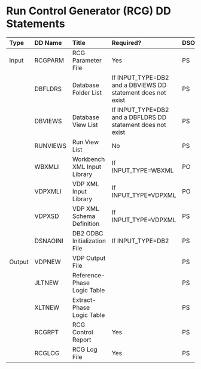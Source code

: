# Run Control Generator (RCG) DD Statements  
  
|Type|DD Name|Title|Required?|DSORG|RECFM|LRECL|  
|:-|:-|:-|:-|:-|:-|-:|
|Input|RCGPARM|RCG Parameter File|Yes|PS|FB|80|
||DBFLDRS|Database Folder List|If INPUT_TYPE=DB2 and a DBVIEWS DD statement does not exist|PS|FB|80|
||DBVIEWS|Database View List|If INPUT_TYPE=DB2 and a DBFLDRS DD statement does not exist|PS|FB|80|
||RUNVIEWS|Run View List|No|PS|FB|80|
||WBXMLI|Workbench XML Input Library|If INPUT_TYPE=WBXML|PO|VB|8192|
||VDPXMLI|VDP XML Input Library|If INPUT_TYPE=VDPXML|PO|VB|8192|
||VDPXSD|VDP XML Schema Definition|If INPUT_TYPE=VDPXML|PS|VB|259|
||DSNAOINI|DB2 ODBC Initialization File|If INPUT_TYPE=DB2|PS|FB|80|
|Output|VDPNEW|VDP Output File||PS|VB|8192|
||JLTNEW|Reference-Phase Logic Table||PS|VB|8192|
||XLTNEW|Extract-Phase Logic Table||PS|VB|8192|
||RCGRPT|RCG Control Report|Yes|PS|VB|164|
||RCGLOG|RCG Log File|Yes|PS|VB|164|
